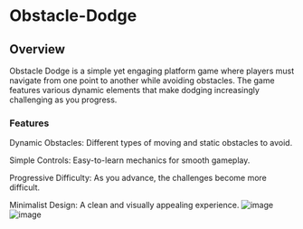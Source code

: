 # Obstacle-Dodge

## Overview

Obstacle Dodge is a simple yet engaging platform game where players must navigate from one point to another while avoiding obstacles. The game features various dynamic elements that make dodging increasingly challenging as you progress.

### Features

Dynamic Obstacles: Different types of moving and static obstacles to avoid.

Simple Controls: Easy-to-learn mechanics for smooth gameplay.

Progressive Difficulty: As you advance, the challenges become more difficult.

Minimalist Design: A clean and visually appealing experience.
![image](https://github.com/user-attachments/assets/3cd0d5b8-b7d5-4b80-90a7-c903642aa0b7)
![image](https://github.com/user-attachments/assets/429e1fb4-63b1-4291-a4f6-515e72c7f292)



